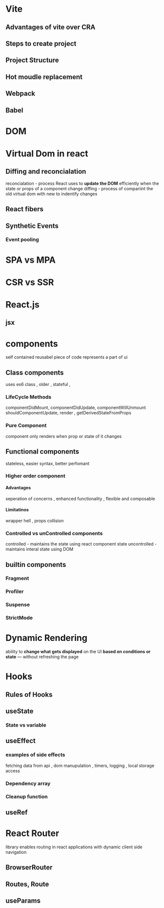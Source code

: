 # Vite 
## Advantages of vite over CRA 
## Steps to create project 
## Project Structure 
## Hot moudle replacement 
## Webpack 
## Babel 

# DOM
# Virtual Dom in react 
## Diffing and reconcialation
reconcialation - process React uses to **update the DOM** efficiently when the state or props of a component change
diffing - process of compariint the old virtual dom with new to indentify changes

## React fibers
## Synthetic Events 
### Event pooling 
# SPA vs MPA 
# CSR vs SSR 
# React.js 
## jsx 

# components 
self contained reusabel piece of code represents a part of ui 
## Class components
uses es6 class , older , stateful ,
### LifeCycle Methods

componentDidMount, componentDidUpdate, componentWillUnmount
shouldComponentUpdate, render , getDerivedStateFromProps
### Pure Component
component only renders when prop or state of it changes 
## Functional components
stateless, easier syntax, better perfomant 
### Higher order component
#### Advantages 
seperation of concerns , enhanced functionality , flexible and composable 
#### Limitatinos 
wrapper hell , props collision 
### Controlled vs unControlled components 
controlled -  maintains the state using react component state 
uncontrolled - maintains interal state using DOM  
## builtin components 
### Fragment 
### Profiler 
### Suspense 
### StrictMode 
# Dynamic Rendering 
ability to **change what gets displayed** on the UI **based on conditions or state** — without refreshing the page
# Hooks 
## Rules of Hooks 
## useState 
### State vs variable
## useEffect 
### examples of side effects 
fetching data from api , dom manupulation , timers, logging , local storage access 
### Dependency array
### Cleanup function 
## useRef 

# React Router 
library enables routing in react applications with dynamic client side navigation 
## BrowserRouter  
## Routes, Route 

## useParams
